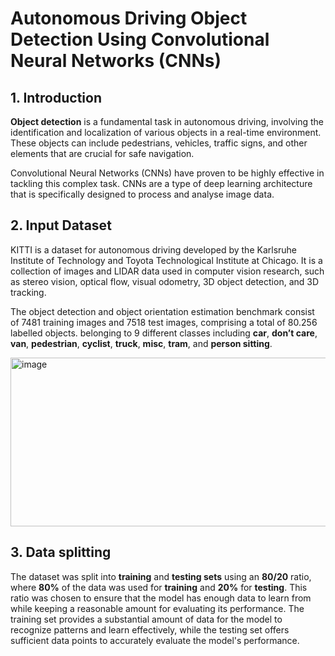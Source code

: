 #  Autonomous Driving Object Detection Using Convolutional Neural Networks (CNNs)


## 1. Introduction

**Object detection** is a fundamental task in autonomous driving, involving the identification and localization of various objects in a real-time environment. These objects can include pedestrians, vehicles, traffic signs, and other elements that are crucial for safe navigation.

Convolutional Neural Networks (CNNs) have proven to be highly effective in tackling this complex task. CNNs are a type of deep learning architecture that is specifically designed to process and analyse image data.

## 2. Input Dataset

KITTI is a dataset for autonomous driving developed by the Karlsruhe Institute of Technology and Toyota Technological Institute at Chicago. It is a collection of images and LIDAR data used in computer vision research, such as stereo vision, optical flow, visual odometry, 3D object detection, and 3D tracking.

The object detection and object orientation estimation benchmark consist of 7481 training images and 7518 test images, comprising a total of 80.256 labelled objects. belonging to 9 different classes including **car**, **don’t care**, **van**, **pedestrian**, **cyclist**, **truck**, **misc**, **tram**, and **person sitting**.

<img width="940" height="270" alt="image" src="https://github.com/user-attachments/assets/60149468-637b-4d9c-aaa9-b36766e588ab" />


## 3. Data splitting

The dataset was split into **training** and **testing sets** using an **80/20** ratio, where **80%** of the data was used for **training** and **20%** for **testing**. This ratio was chosen to ensure that the model has enough data to learn from while keeping a reasonable amount for evaluating its performance. The training set provides a substantial amount of data for the model to recognize patterns and learn effectively, while the testing set offers sufficient data points to accurately evaluate the model's performance.

